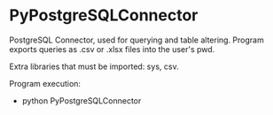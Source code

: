 # PyPostgreSQLConnector

PostgreSQL Connector, used for  querying and table altering. Program exports queries as .csv or .xlsx files into the user's pwd. 

Extra libraries that must be imported: sys, csv. 

Program execution:

- python PyPostgreSQLConnector

